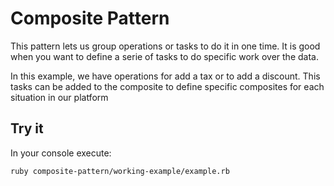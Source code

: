 # Composite Pattern

This pattern lets us group operations or tasks to do it in one time. It is good when you want to define a serie of tasks to do specific work over the data.

In this example, we have operations for add a tax or to add a discount. This tasks can be added to the composite to define specific composites for each situation in our platform


## Try it

In your console execute:
```bash
ruby composite-pattern/working-example/example.rb
```